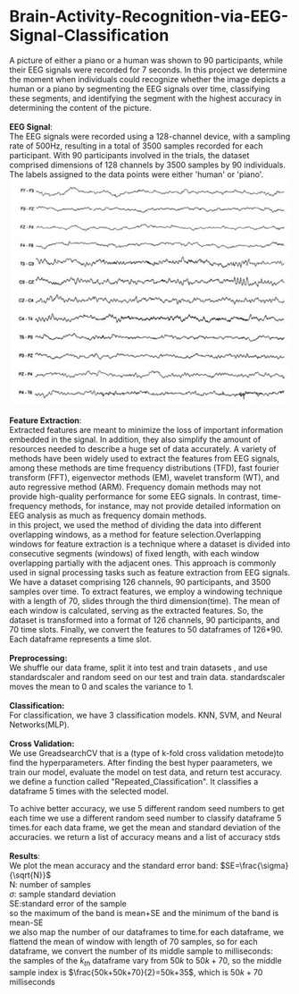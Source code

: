 # Brain-Activity-Recognition-via-EEG-Signal-Classification
A picture of either a piano or a human was shown to 90 participants, while their EEG signals were recorded for 7 seconds. In this project we determine the moment when individuals could recognize whether the image depicts a human or a piano by segmenting the EEG 
signals over time, classifying these segments, and identifying the segment with the highest accuracy in determining the content of the picture.
<br>
<br>
__EEG Signal__:
<br>
The EEG signals were recorded using a 128-channel device, with a sampling rate of 500Hz, resulting in a total of 3500 samples recorded for each participant. 
With 90 participants involved in the trials, the dataset comprised dimensions of 128 channels by 3500 samples by 90 individuals. The labels assigned to the data points were either 'human' or 'piano'.
<br>
![Image 1](images/eeg.jpg)
<br>
<br>
__Feature Extraction__:
<br>
Extracted features are meant to minimize the loss of important information embedded in the signal. In addition, they also simplify the amount of resources needed to describe a huge set of data accurately. A variety of methods have been widely used to extract the features from EEG signals, among these methods are time frequency distributions (TFD), fast fourier transform (FFT), eigenvector methods (EM), wavelet transform (WT), and auto regressive method (ARM).
Frequency domain methods may not provide high-quality performance for some EEG signals. In contrast, time-frequency methods, for instance, may not provide detailed information on EEG analysis as much as frequency domain methods.
<br>
in this project, we used the method of dividing the data into different overlapping windows, as a method for feature selection.Overlapping windows for feature extraction is a technique where a dataset is divided into consecutive segments (windows) of fixed length, with each window overlapping partially with the adjacent ones. This approach is commonly used in signal processing tasks such as feature extraction from EEG signals.
<br>
We have a dataset comprising 126 channels, 90 participants, and 3500 samples over time. To extract features, we employ a windowing technique with a length of 70, slides through the third dimension(time). The mean of each window is calculated, serving as the extracted features. So, the dataset is transformed into a format of 126 channels, 90 participants, and 70 time slots. Finally, we convert the features to 50 dataframes of 126*90. Each dataframe represents a time slot.
<br>
<br>
**Preprocessing:**
<br>
We shuffle our data frame, split it into test and train datasets , and use standardscaler and random seed on our test and train data. standardscaler moves the mean to 0 and scales the variance to 1.
<br>
<br>
**Classification:**
<br>
For classification, we have 3 classification models. KNN, SVM, and Neural Networks(MLP).
<br>
<br>
**Cross Validation:**
<br>
We use GreadsearchCV that is a (type of k-fold cross validation metode)to find the hyperparameters.
 After finding the best hyper paarameters, we train our model, evaluate the model on test data, and return test accuracy.
 <br>
 we define a function called "Repeated_Classification". It classifies a dataframe 5 times with the selected model.

To achive better accuracy, we use 5 different random seed numbers to get  each time we use a different random seed number to classify dataframe 5 times.for each data frame, we get the mean and standard deviation of the accuracies. we return a list of accuracy means and a list of accuracy stds
<br>
<br>
**Results**:
<br>
We plot the mean accuracy and the standard error band: $SE=\frac{\sigma}{\sqrt{N}}$
<br>
N: number of samples
<br>
$\sigma$:	sample standard deviation
<br>
SE:standard error of the sample
<br>
so the maximum  of the band is mean+SE and the minimum of the band is mean-SE
<br>
we also map the number of our dataframes to time.for each dataframe, we flattend the mean of window with length of 70 samples, so for each dataframe, we convert the number of its middle sample to milliseconds:
<br>
the samples of the $k_{th}$ dataframe vary from $50k$ to $50k+70$,
so the middle sample index is $\frac{50k+50k+70}{2}=50k+35$, which is $50k+70$ milliseconds

